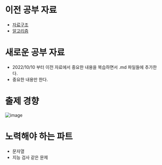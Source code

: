 # 이전 공부 자료
- [자료구조](https://github.com/pjw960316/Unity_Client_Programmer/blob/main/Computer%20Science/Study%20In%20College/Data%20Structure%20(Coding%20Test).pdf)
- [알고리즘](https://github.com/pjw960316/Unity_Client_Programmer/blob/main/Computer%20Science/Study%20In%20College/Algorithm%20(Coding%20Test).pdf)

# 새로운 공부 자료
- 2022/10/10 부터 이전 자료에서 중요한 내용을 복습하면서 .md 파일들에 추가한다.
- 중요한 내용만 한다.
  
# 출제 경향
![image](https://user-images.githubusercontent.com/55792986/192205055-b14cad1b-2445-439e-b79c-891e944a32d3.png)

# 노력해야 하는 파트
- 문자열
- 지능 검사 같은 문제